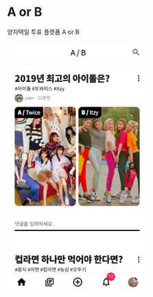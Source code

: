 # A or B
양자택일 투표 플랫폼 A or B  

![Home UI](https://github.com/HyunSangHan/a-or-b-ugc/blob/master/docs/home.png)